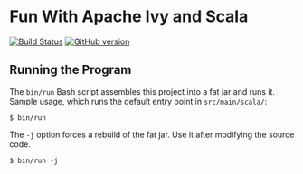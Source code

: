 # Fun With Apache Ivy and Scala

[![Build Status](https://travis-ci.org/mslinn/ivy-fun.svg?branch=master)](https://travis-ci.org/mslinn/ivy-fun)
[![GitHub version](https://badge.fury.io/gh/mslinn%2Fivy-fun.svg)](https://badge.fury.io/gh/mslinn%2Fivy-fun)

## Running the Program
The `bin/run` Bash script assembles this project into a fat jar and runs it.
Sample usage, which runs the default entry point in `src/main/scala/`:

```
$ bin/run 
```

The `-j` option forces a rebuild of the fat jar. 
Use it after modifying the source code.

```
$ bin/run -j
```
